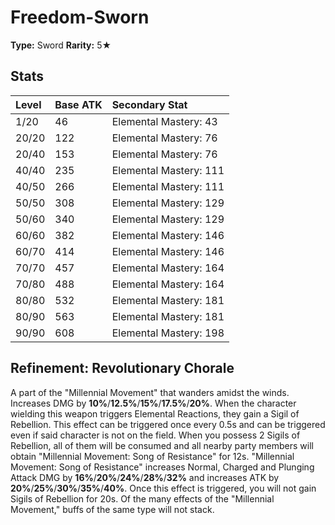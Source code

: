 # Freedom-Sworn

**Type:** Sword
**Rarity:** 5★

## Stats

| Level | Base ATK | Secondary Stat |
| :--- | :--- | :--- |
| 1/20 | 46 | Elemental Mastery: 43 |
| 20/20 | 122 | Elemental Mastery: 76 |
| 20/40 | 153 | Elemental Mastery: 76 |
| 40/40 | 235 | Elemental Mastery: 111 |
| 40/50 | 266 | Elemental Mastery: 111 |
| 50/50 | 308 | Elemental Mastery: 129 |
| 50/60 | 340 | Elemental Mastery: 129 |
| 60/60 | 382 | Elemental Mastery: 146 |
| 60/70 | 414 | Elemental Mastery: 146 |
| 70/70 | 457 | Elemental Mastery: 164 |
| 70/80 | 488 | Elemental Mastery: 164 |
| 80/80 | 532 | Elemental Mastery: 181 |
| 80/90 | 563 | Elemental Mastery: 181 |
| 90/90 | 608 | Elemental Mastery: 198 |

## Refinement: Revolutionary Chorale

A part of the "Millennial Movement" that wanders amidst the winds. Increases DMG by **10%**/**12.5%**/**15%**/**17.5%**/**20%**. When the character wielding this weapon triggers Elemental Reactions, they gain a Sigil of Rebellion. This effect can be triggered once every 0.5s and can be triggered even if said character is not on the field. When you possess 2 Sigils of Rebellion, all of them will be consumed and all nearby party members will obtain "Millennial Movement: Song of Resistance" for 12s. "Millennial Movement: Song of Resistance" increases Normal, Charged and Plunging Attack DMG by **16%**/**20%**/**24%**/**28%**/**32%** and increases ATK by **20%**/**25%**/**30%**/**35%**/**40%**. Once this effect is triggered, you will not gain Sigils of Rebellion for 20s. Of the many effects of the "Millennial Movement," buffs of the same type will not stack.

